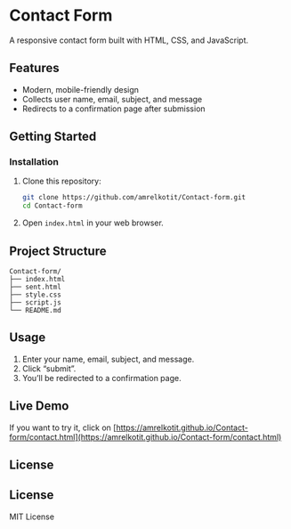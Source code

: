 # Contact Form

A responsive contact form built with HTML, CSS, and JavaScript.

## Features

- Modern, mobile-friendly design
- Collects user name, email, subject, and message
- Redirects to a confirmation page after submission

## Getting Started

### Installation

1. Clone this repository:
    ```bash
    git clone https://github.com/amrelkotit/Contact-form.git
    cd Contact-form
    ```
2. Open `index.html` in your web browser.

## Project Structure

```
Contact-form/
├── index.html
├── sent.html
├── style.css
├── script.js
└── README.md
```

## Usage

1. Enter your name, email, subject, and message.
2. Click “submit”.
3. You’ll be redirected to a confirmation page.

## Live Demo

If you want to try it, click on [https://amrelkotit.github.io/Contact-form/contact.html](https://amrelkotit.github.io/Contact-form/contact.html)

## License

## License

MIT License
